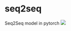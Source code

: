 # seq2seq

Seq2Seq model in pytorch
<img src="https://www.bing.com/images/search?view=detailV2&ccid=urIVKaDo&id=C1D260D9E28483A90B8042696A8219FC69206CEA&thid=OIP.urIVKaDotswXCx81f043RAHaCi&mediaurl=https%3a%2f%2fwww.researchgate.net%2fprofile%2fDuc_Duy_Nguyen2%2fpublication%2f325886915%2ffigure%2fdownload%2ffig2%2fAS%3a644107668054019%401530578643914%2fProposed-seq2seq-model-architecture.png&exph=292&expw=850&q=seq2seq+model&simid=608027856059179627&FORM=IRPRST&ck=D661C2924608FDFC93FB80CECCA5672F&selectedIndex=14"></img>
